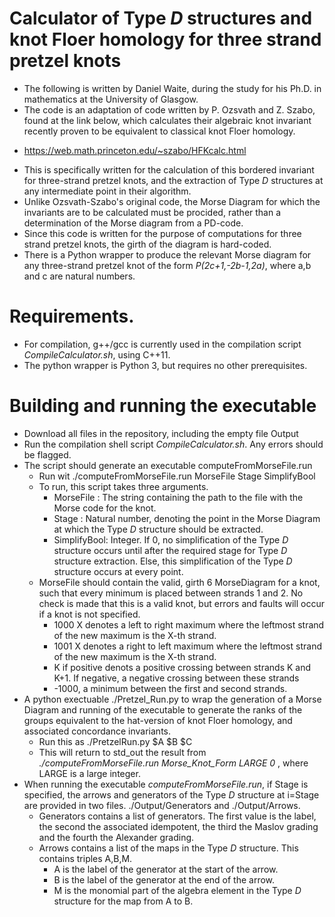# Calculator of Type _D_ structures and knot Floer homology for three strand pretzel knots

* The following is written by Daniel Waite, during the study for his Ph.D. in mathematics at the University of Glasgow.
* The code is an adaptation of code written by P. Ozsvath and Z. Szabo, found at the link below, which calculates their algebraic knot invariant recently proven to be equivalent to classical knot Floer homology. 
 + https://web.math.princeton.edu/~szabo/HFKcalc.html
* This is specifically written for the calculation of this bordered invariant for three-strand pretzel knots, and the extraction of Type _D_ structures at any intermediate point in their algorithm.
* Unlike Ozsvath-Szabo's original code, the Morse Diagram for which the invariants are to be calculated must be procided, rather than a determination of the Morse diagram from a PD-code.
* Since this code is written for the purpose of computations for three strand pretzel knots, the girth of the diagram is hard-coded.
* There is a Python wrapper to produce the relevant Morse diagram for any three-strand pretzel knot of the form _P(2c+1,-2b-1,2a)_, where a,b and c are natural numbers.

# Requirements.

* For compilation, g++/gcc is currently used in the compilation script _CompileCalculator.sh_, using C++11.
* The python wrapper is Python 3, but requires no other prerequisites.

# Building and running the executable

* Download all files in the repository, including the empty file Output
* Run the compilation shell script _CompileCalculator.sh_. Any errors should be flagged.
* The script should generate an executable computeFromMorseFile.run 
  * Run wit ./computeFromMorseFile.run MorseFile Stage SimplifyBool
  * To run, this script takes three arguments.
    * MorseFile : The string containing the path to the file with the Morse code for the knot.
    * Stage : Natural number, denoting the point in the Morse Diagram at which the Type _D_ structure should be extracted.
    * SimplifyBool: Integer. If 0, no simplification of the Type _D_ structure occurs until after the required stage for Type _D_ structure extraction. Else, this simplification of the Type _D_ structure occurs at every point.
  * MorseFile should contain the valid, girth 6 MorseDiagram for a knot, such that every minimum is placed between strands 1 and 2. No check is made that this is a valid knot, but errors and faults will occur if a knot is not specified.
    * 1000 X denotes a left to right maximum where the leftmost strand of the new maximum is the X-th strand.
    * 1001 X denotes a right to left maximum where the leftmost strand of the new maximum is the X-th strand.
    * K if positive denots a positive crossing between strands K and K+1. If negative, a negative crossing between these strands
    * -1000, a minimum between the first and second strands.
* A python exectuable ./Pretzel_Run.py to wrap the generation of a Morse Diagram and running of the executable to generate the ranks of the groups equivalent to the hat-version of knot Floer homology, and associated concordance invariants.
  * Run this as ./PretzelRun.py $A $B $C
  * This will return to std_out the result from _./computeFromMorseFile.run Morse_Knot_Form LARGE 0_ , where LARGE is a large integer.
* When running the executable _computeFromMorseFile.run_, if Stage is specified, the arrows and generators of the Type _D_ structure at i=Stage are provided in two files. ./Output/Generators and ./Output/Arrows.
  * Generators contains a list of generators. The first value is the label, the second the associated idempotent, the third the Maslov grading and the fourth the Alexander grading.
  * Arrows contains a list of the maps in the Type _D_ structure. This contains triples A,B,M.
    * A is the label of the generator at the start of the arrow.
    * B is the label of the generator at the end of the arrow.
    * M is the monomial part of the algebra element in the Type _D_ structure for the map from A to B.
